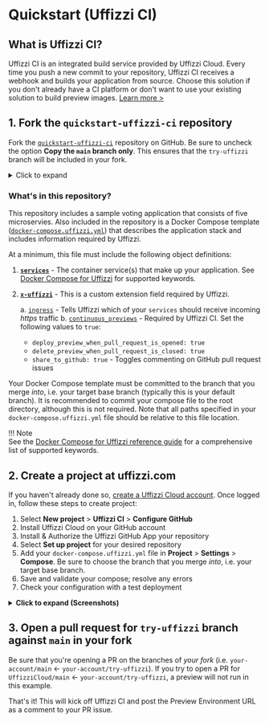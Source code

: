 # Quickstart (Uffizzi CI)

## What is Uffizzi CI?
Uffizzi CI is an integrated build service provided by Uffizzi Cloud. Every time you push a new commit to your repository, Uffizzi CI receives a webhook and builds your application from source. Choose this solution if you don't already have a CI platform or don't want to use your existing solution to build preview images. [Learn more >](references/uffizzi-ci.md)  


## **1. Fork the `quickstart-uffizzi-ci` repository**  
Fork the [`quickstart-uffizzi-ci`](https://github.com/UffizziCloud/quickstart-uffizzi-ci) repository on GitHub. Be sure to uncheck the option **Copy the `main` branch only**. This ensures that the `try-uffizzi` branch will be included in your fork.  

<details><summary>Click to expand</summary>
<img src="https://user-images.githubusercontent.com/7218230/191072997-94fdc9cc-2be2-4b44-900f-d4507c6df8a6.png" width="800">  
</details>

### What's in this repository?
This repository includes a sample voting application that consists of five microservies. Also included in the repository is a Docker Compose template ([`docker-compose.uffizzi.yml`](https://github.com/UffizziCloud/quickstart-uffizzi-ci/blob/main/docker-compose.uffizzi.yml)) that describes the application stack and includes information required by Uffizzi.

At a minimum, this file must include the following object definitions:

1. **[`services`](references/compose-spec.md#services)** - The container service(s) that make up your application. See [Docker Compose for Uffizzi](references/compose-spec.md) for supported keywords.
2. **[`x-uffizzi`](references/compose-spec.md#x-uffizzi-extension-configuration-reference)** - This is a custom extension field required by Uffizzi.

    a. [`ingress`](references/compose-spec.md#ingress-required) - Tells Uffizzi which of your `services` should receive incoming _https_ traffic
    b. [`continuous_previews`](references/compose-spec.md#continuous_previews) - Required by Uffizzi CI. Set the following values to `true`:

    - `deploy_preview_when_pull_request_is_opened: true`
    - `delete_preview_when_pull_request_is_closed: true`
    - `share_to_github: true` - Toggles commenting on GitHub pull request issues

Your Docker Compose template must be committed to the branch that you merge _into_, i.e. your target base branch (typically this is your default branch). It is recommended to commit your compose file to the root directory, although this is not required. Note that all paths specified in your `docker-compose.uffizzi.yml` file should be relative to this file location. 

!!! Note  
    See the [Docker Compose for Uffizzi reference guide](references/compose-spec.md) for a comprehensive list of supported keywords. 

## **2. Create a project at uffizzi.com**  

If you haven't already done so, [create a Uffizzi Cloud account](https://app.uffizzi.com/sign_up). Once logged in, follow these steps to create project:  

1. Select **New project**  > **Uffizzi CI** > **Configure GitHub**  
2. Install Uffizzi Cloud on your GitHub account  
3. Install & Authorize the Uffizzi GitHub App your repository  
4. Select **Set up project** for your desired repository  
5. Add your `docker-compose.uffizzi.yml` file in **Project** > **Settings** > **Compose**. Be sure to choose the branch that you merge <i>into</i>, i.e. your target base branch.  
6. Save and validate your compose; resolve any errors  
7. Check your configuration with a test deployment  

<details><summary><strong>Click to expand (Screenshots)</strong></summary>
<p>1. Select New project  > Uffizzi CI > Configure GitHub</p>
<img src="../assets/images/new-uffizzi-ci-project.webp" width="600">
<p>2. Install Uffizzi Cloud on your GitHub account</p>
<img src="../assets/images/install-github-app.webp" width="600">
<p>3. Install & Authorize the Uffizzi GitHub App your repository</p>
<img src="../assets/images/authorize-uffizzi.webp" width="600">
<p>4. Select Set up project for the repository you just forked</p>
<img src="../assets/images/set-up-project.webp" width="600">
<p>5. Add your `docker-compose.uffizzi.yml` file in Project > Settings > Compose. Be sure to choose the branch that you merge <i>into</i>, i.e. your target base branch.</p>
<img src="../assets/images/add-compose-in-settings.webp" width="600">
<p>6. Save and validate your compose; resolve any errors  </p>
<img src="../assets/images/resolve-compose-errors.webp" width="600">
<p>7. Check your configuration with a test deployment </p>
<img src="../assets/images/compose-added.webp" width="600">
</details>  

## **3. Open a pull request for `try-uffizzi` branch against `main` in your fork** 

Be sure that you're opening a PR on the branches of _your fork_ (i.e. `your-account/main` ← `your-account/try-uffizzi`). If you try to open a PR for `UffizziCloud/main` ← `your-account/try-uffizzi`, a preview will not run in this example.   

That's it! This will kick off Uffizzi CI and post the Preview Environment URL as a comment to your PR issue. 
